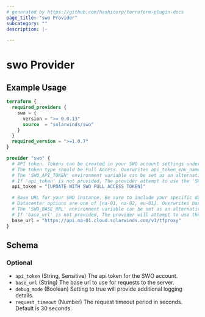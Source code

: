 ```yaml
---
# generated by https://github.com/hashicorp/terraform-plugin-docs
page_title: "swo Provider"
subcategory: ""
description: |-
  
---
```


# swo Provider



## Example Usage

```terraform
terraform {
  required_providers {
    swo = {
      version = ">= 0.0.13"
      source  = "solarwinds/swo"
    }
  }
  required_version = ">=1.0.7"
}

provider "swo" {
  # API token. Tokens can be created in your SWO account settings under API tokens.
  # The token type should be Full Access. Overwrites api_token_env_name.
  # The 'SWO_API_TOKEN' environment variable can be set as an alternative to using this field.
  # If 'api_token' is not provided, The provider attempt to use the 'SWO_API_TOKEN' environment variable.
  api_token = "[UPDATE WITH SWO FULL ACCESS TOKEN]"

  # Base URL for your SWO instance. Be sure to include your specific datacenter.
  # Datacenter options are one of [na-01, na-02, eu-01]. Overwrites base_url_env_name.
  # The 'SWO_BASE_URL' environment variable can be set as an alternative to using this field.
  # If 'base_url' is not provided, The provider will attempt to use the 'SWO_BASE_URL' environment variable.
  base_url = "https://api.na-01.cloud.solarwinds.com/v1/tfproxy"
}
```

<!-- schema generated by tfplugindocs -->
## Schema

### Optional

- `api_token` (String, Sensitive) The api token for the SWO account.
- `base_url` (String) The base url to use for requests to the server.
- `debug_mode` (Boolean) Setting to true will provide additional logging details.
- `request_timeout` (Number) The request timeout period in seconds. Default is 30 seconds.
